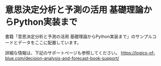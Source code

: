 # 意思決定分析と予測の活用 基礎理論からPython実装まで
書籍「意思決定分析と予測の活用 基礎理論からPython実装まで」のサンプルコードとデータをここに配置しています。

詳細な情報は、下記のサポートページも参照してください。
https://logics-of-blue.com/decision-analysis-and-forecast-book-support/

